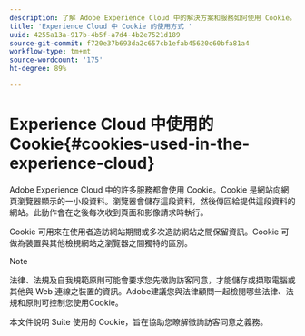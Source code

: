 ```yaml
---
description: 了解 Adobe Experience Cloud 中的解決方案和服務如何使用 Cookie。
title: 'Experience Cloud 中 Cookie 的使用方式 '
uuid: 4255a13a-917b-4b5f-a7d4-4b2e7521d189
source-git-commit: f720e37b693da2c657cb1efab45620c60bfa81a4
workflow-type: tm+mt
source-wordcount: '175'
ht-degree: 89%

---
```



# Experience Cloud 中使用的 Cookie{#cookies-used-in-the-experience-cloud}

Adobe Experience Cloud 中的許多服務都會使用 Cookie。Cookie 是網站向網頁瀏覽器顯示的一小段資料。瀏覽器會儲存這段資料，然後傳回給提供這段資料的網站。此動作會在之後每次收到頁面和影像請求時執行。

Cookie 可用來在使用者造訪網站期間或多次造訪網站之間保留資訊。Cookie 可做為裝置與其他檢視網站之瀏覽器之間獨特的區別。

>[!NOTE]
>
>法律、法規及自我規範原則可能會要求您先徵詢訪客同意，才能儲存或擷取電腦或其他與 Web 連線之裝置的資訊。Adobe建議您與法律顧問一起檢閱哪些法律、法規和原則可控制您使用Cookie。

本文件說明 Suite 使用的 Cookie，旨在協助您瞭解徵詢訪客同意之義務。
